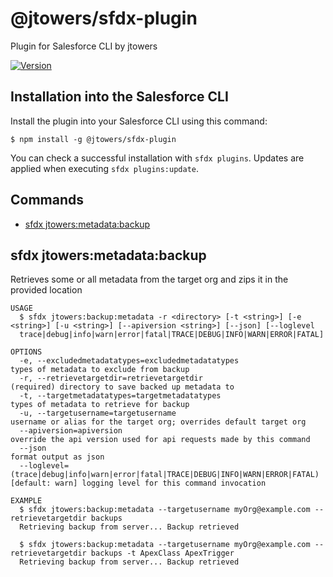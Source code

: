 @jtowers/sfdx-plugin
====================

Plugin for Salesforce CLI by jtowers

[![Version](https://img.shields.io/npm/v/@jtowers/sfdx-plugin.svg)](https://npmjs.org/package/@jtowers/sfdx-plugin)

## Installation into the Salesforce CLI

Install the plugin into your Salesforce CLI using this command:

```sh-session
$ npm install -g @jtowers/sfdx-plugin
```

You can check a successful installation with `sfdx plugins`. Updates are applied when executing `sfdx plugins:update`.

## Commands

- [sfdx jtowers:metadata:backup](#sfdx-jtowersmetadatabackup)

## sfdx jtowers:metadata:backup
Retrieves some or all metadata from the target org and zips it in the provided location

```
USAGE
  $ sfdx jtowers:backup:metadata -r <directory> [-t <string>] [-e <string>] [-u <string>] [--apiversion <string>] [--json] [--loglevel
  trace|debug|info|warn|error|fatal|TRACE|DEBUG|INFO|WARN|ERROR|FATAL]

OPTIONS
  -e, --excludedmetadatatypes=excludedmetadatatypes                                 types of metadata to exclude from backup
  -r, --retrievetargetdir=retrievetargetdir                                         (required) directory to save backed up metadata to
  -t, --targetmetadatatypes=targetmetadatatypes                                     types of metadata to retrieve for backup
  -u, --targetusername=targetusername                                               username or alias for the target org; overrides default target org
  --apiversion=apiversion                                                           override the api version used for api requests made by this command
  --json                                                                            format output as json
  --loglevel=(trace|debug|info|warn|error|fatal|TRACE|DEBUG|INFO|WARN|ERROR|FATAL)  [default: warn] logging level for this command invocation

EXAMPLE
  $ sfdx jtowers:backup:metadata --targetusername myOrg@example.com --retrievetargetdir backups 
  Retrieving backup from server... Backup retrieved

  $ sfdx jtowers:backup:metadata --targetusername myOrg@example.com --retrievetargetdir backups -t ApexClass ApexTrigger
  Retrieving backup from server... Backup retrieved
```

